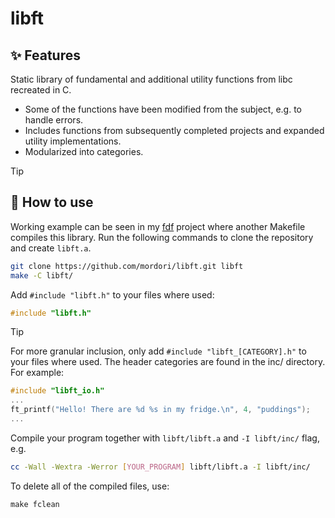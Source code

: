 # libft
## ✨ Features
Static library of fundamental and additional utility functions from libc recreated in C.
- Some of the functions have been modified from the subject, e.g. to handle errors.
- Includes functions from subsequently completed projects and expanded utility implementations.
- Modularized into categories.

> [!TIP]
> ## 🚀 How to use
> Working example can be seen in my [fdf](https://github.com/mordori/fdf) project where another Makefile compiles this library.
Run the following commands to clone the repository and create `libft.a`.
``` bash
git clone https://github.com/mordori/libft.git libft
make -C libft/
```

Add `#include "libft.h"` to your files where used:
``` C
#include "libft.h"
```

> [!TIP]
> For more granular inclusion, only add `#include "libft_[CATEGORY].h"` to your files where used. The header categories are found in the inc/ directory. For example:
> ``` C
> #include "libft_io.h"
> ...
> ft_printf("Hello! There are %d %s in my fridge.\n", 4, "puddings");
> ...
> ```
Compile your program together with `libft/libft.a` and `-I libft/inc/` flag, e.g.
``` bash
cc -Wall -Wextra -Werror [YOUR_PROGRAM] libft/libft.a -I libft/inc/
```
To delete all of the compiled files, use:
``` Makefile
make fclean
```
